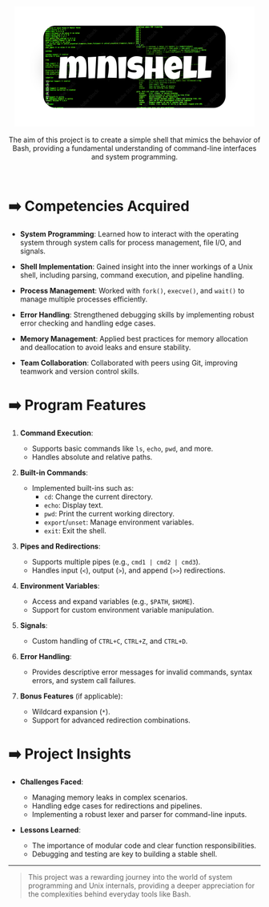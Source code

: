 <div align="center">
  <a href="https://github.com/mpeyre-s/42_minishell"><img src="https://github.com/mpeyre-s/42_project_badges/raw/main/badges/minishell.svg"/></a>
  <p>The aim of this project is to create a simple shell that mimics the behavior of Bash, providing a fundamental understanding of command-line interfaces and system programming.</p>
  <br>
</div>

# ➡️ Competencies Acquired

- **System Programming**: Learned how to interact with the operating system through system calls for process management, file I/O, and signals.
  
- **Shell Implementation**: Gained insight into the inner workings of a Unix shell, including parsing, command execution, and pipeline handling.

- **Process Management**: Worked with `fork()`, `execve()`, and `wait()` to manage multiple processes efficiently.

- **Error Handling**: Strengthened debugging skills by implementing robust error checking and handling edge cases.

- **Memory Management**: Applied best practices for memory allocation and deallocation to avoid leaks and ensure stability.

- **Team Collaboration**: Collaborated with peers using Git, improving teamwork and version control skills.

# ➡️ Program Features

1. **Command Execution**:  
   - Supports basic commands like `ls`, `echo`, `pwd`, and more.  
   - Handles absolute and relative paths.  

2. **Built-in Commands**:  
   - Implemented built-ins such as:  
     - `cd`: Change the current directory.  
     - `echo`: Display text.  
     - `pwd`: Print the current working directory.  
     - `export`/`unset`: Manage environment variables.  
     - `exit`: Exit the shell.  

3. **Pipes and Redirections**:  
   - Supports multiple pipes (e.g., `cmd1 | cmd2 | cmd3`).  
   - Handles input (`<`), output (`>`), and append (`>>`) redirections.  

4. **Environment Variables**:  
   - Access and expand variables (e.g., `$PATH`, `$HOME`).  
   - Support for custom environment variable manipulation.  

5. **Signals**:  
   - Custom handling of `CTRL+C`, `CTRL+Z`, and `CTRL+D`.  

6. **Error Handling**:  
   - Provides descriptive error messages for invalid commands, syntax errors, and system call failures.  

7. **Bonus Features** (if applicable):  
   - Wildcard expansion (`*`).  
   - Support for advanced redirection combinations.  

# ➡️ Project Insights

- **Challenges Faced**:  
  - Managing memory leaks in complex scenarios.  
  - Handling edge cases for redirections and pipelines.  
  - Implementing a robust lexer and parser for command-line inputs.  

- **Lessons Learned**:  
  - The importance of modular code and clear function responsibilities.  
  - Debugging and testing are key to building a stable shell.  

---

> This project was a rewarding journey into the world of system programming and Unix internals, providing a deeper appreciation for the complexities behind everyday tools like Bash.
